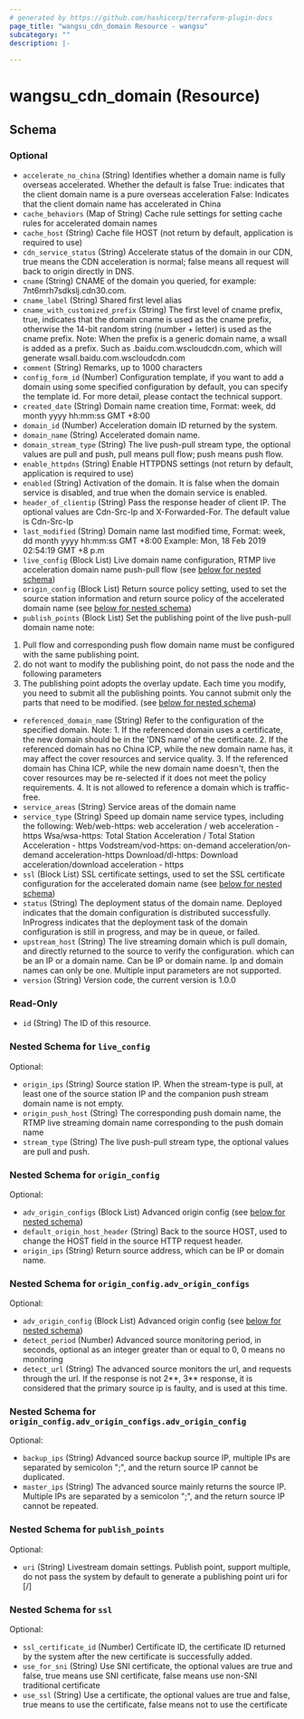 ```yaml
---
# generated by https://github.com/hashicorp/terraform-plugin-docs
page_title: "wangsu_cdn_domain Resource - wangsu"
subcategory: ""
description: |-
  
---
```


# wangsu_cdn_domain (Resource)





<!-- schema generated by tfplugindocs -->
## Schema

### Optional

- `accelerate_no_china` (String) Identifies whether a domain name is fully overseas accelerated. Whether the default is false True: indicates that the client domain name is a pure overseas acceleration False: Indicates that the client domain name has accelerated in China
- `cache_behaviors` (Map of String) Cache rule settings for setting cache rules for accelerated domain names
- `cache_host` (String) Cache file HOST (not return by default, application is required to use)
- `cdn_service_status` (String) Accelerate status of the domain in our CDN, true means the CDN acceleration is normal; false means all request will back to origin directly in DNS.
- `cname` (String) CNAME of the domain you queried, for example: 7nt6mrh7sdkslj.cdn30.com.
- `cname_label` (String) Shared first level alias
- `cname_with_customized_prefix` (String) The first level of cname prefix, true, indicates that the domain cname is used as the cname prefix, otherwise the 14-bit random string (number + letter) is used as the cname prefix. Note: When the prefix is a generic domain name, a wsall is added as a prefix. Such as .baidu.com.wscloudcdn.com, which will generate wsall.baidu.com.wscloudcdn.com
- `comment` (String) Remarks, up to 1000 characters
- `config_form_id` (Number) Configuration template, if you want to add a domain using some specified configuration by default, you can specify the template id. For more detail, please contact the technical support.
- `created_date` (String) Domain name creation time,
Format: week, dd month yyyy hh:mm:ss GMT +8:00
- `domain_id` (Number) Acceleration domain ID returned by the system.
- `domain_name` (String) Accelerated domain name.
- `domain_stream_type` (String) The live push-pull stream type, the optional values are pull and push, pull means pull flow; push means push flow.
- `enable_httpdns` (String) Enable HTTPDNS settings (not return by default, application is required to use)
- `enabled` (String) Activation of the domain. It is false when the domain service is disabled, and true when the domain service is enabled.
- `header_of_clientip` (String) Pass the response header of client IP. The optional values are Cdn-Src-Ip and X-Forwarded-For. The default value is Cdn-Src-Ip
- `last_modified` (String) Domain name last modified time,
Format: week, dd month yyyy hh:mm:ss GMT +8:00
Example: Mon, 18 Feb 2019 02:54:19 GMT +8 p.m
- `live_config` (Block List) Live domain name configuration, RTMP live acceleration domain name push-pull flow (see [below for nested schema](#nestedblock--live_config))
- `origin_config` (Block List) Return source policy setting, used to set the source station information and return source policy of the accelerated domain name (see [below for nested schema](#nestedblock--origin_config))
- `publish_points` (Block List) Set the publishing point of the live push-pull domain name
note:
1. Pull flow and corresponding push flow domain name must be configured with the same publishing point.
2. do not want to modify the publishing point, do not pass the node and the following parameters
3. The publishing point adopts the overlay update. Each time you modify, you need to submit all the publishing points. You cannot submit only the parts that need to be modified. (see [below for nested schema](#nestedblock--publish_points))
- `referenced_domain_name` (String) Refer to the configuration of the specified domain. Note: 1. If the referenced domain uses a certificate, the new domain should be in the 'DNS name' of the certificate. 2. If the referenced domain has no China ICP, while the new domain name has, it may affect the cover resources and service quality. 3. If the referenced domain has China ICP, while the new domain name doesn't, then the cover resources may be re-selected if it does not meet the policy requirements. 4. It is not allowed to reference a domain which is traffic-free.
- `service_areas` (String) Service areas of the domain name
- `service_type` (String) Speed up domain name service types, including the following:
Web/web-https: web acceleration / web acceleration - https
Wsa/wsa-https: Total Station Acceleration / Total Station Acceleration - https
Vodstream/vod-https: on-demand acceleration/on-demand acceleration-https
Download/dl-https: Download acceleration/download acceleration - https
- `ssl` (Block List) SSL certificate settings, used to set the SSL certificate configuration for the accelerated domain name (see [below for nested schema](#nestedblock--ssl))
- `status` (String) The deployment status of the domain name. Deployed indicates that the domain configuration is distributed successfully. InProgress indicates that the deployment task of the domain configuration is still in progress, and may be in queue, or failed.
- `upstream_host` (String) The live streaming domain which is pull domain, and directly returned to the source to verify the configuration. which can be an IP or a domain name. Can be IP or domain name. Ip and domain names can only be one. Multiple input parameters are not supported.
- `version` (String) Version code, the current version is 1.0.0

### Read-Only

- `id` (String) The ID of this resource.

<a id="nestedblock--live_config"></a>
### Nested Schema for `live_config`

Optional:

- `origin_ips` (String) Source station IP. When the stream-type is pull, at least one of the source station IP and the companion push stream domain name is not empty.
- `origin_push_host` (String) The corresponding push domain name, the RTMP live streaming domain name corresponding to the push domain name
- `stream_type` (String) The live push-pull stream type, the optional values are pull and push.


<a id="nestedblock--origin_config"></a>
### Nested Schema for `origin_config`

Optional:

- `adv_origin_configs` (Block List) Advanced origin config (see [below for nested schema](#nestedblock--origin_config--adv_origin_configs))
- `default_origin_host_header` (String) Back to the source HOST, used to change the HOST field in the source HTTP request header.
- `origin_ips` (String) Return source address, which can be IP or domain name.

<a id="nestedblock--origin_config--adv_origin_configs"></a>
### Nested Schema for `origin_config.adv_origin_configs`

Optional:

- `adv_origin_config` (Block List) Advanced origin config (see [below for nested schema](#nestedblock--origin_config--adv_origin_configs--adv_origin_config))
- `detect_period` (Number) Advanced source monitoring period, in seconds, optional as an integer greater than or equal to 0, 0 means no monitoring
- `detect_url` (String) The advanced source monitors the url, and requests <master-ips> through the url. If the response is not 2**, 3** response, it is considered that the primary source ip is faulty, and <backup-ips> is used at this time.

<a id="nestedblock--origin_config--adv_origin_configs--adv_origin_config"></a>
### Nested Schema for `origin_config.adv_origin_configs.adv_origin_config`

Optional:

- `backup_ips` (String) Advanced source backup source IP, multiple IPs are separated by semicolon ";", and the return source IP cannot be duplicated.
- `master_ips` (String) The advanced source mainly returns the source IP. Multiple IPs are separated by a semicolon ";", and the return source IP cannot be repeated.




<a id="nestedblock--publish_points"></a>
### Nested Schema for `publish_points`

Optional:

- `uri` (String) Livestream domain settings. Publish point, support multiple, do not pass the system by default to generate a publishing point uri for [/]


<a id="nestedblock--ssl"></a>
### Nested Schema for `ssl`

Optional:

- `ssl_certificate_id` (Number) Certificate ID, the certificate ID returned by the system after the new certificate is successfully added.
- `use_for_sni` (String) Use SNI certificate, the optional values are true and false, true means use SNI certificate, false means use non-SNI traditional certificate
- `use_ssl` (String) Use a certificate, the optional values are true and false, true means to use the certificate, false means not to use the certificate

